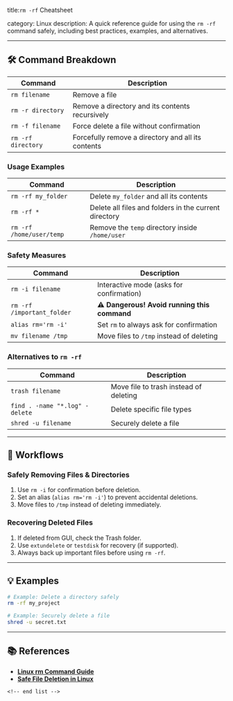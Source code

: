 title:`rm -rf` Cheatsheet

category: Linux
description: A quick reference guide for using the `rm -rf` command safely, including best practices, examples, and alternatives.

---

## 🛠️ Command Breakdown

| Command              | Description                                        |
| -------------------- | -------------------------------------------------- |
| `rm filename`      | Remove a file                                      |
| `rm -r directory`  | Remove a directory and its contents recursively    |
| `rm -f filename`   | Force delete a file without confirmation           |
| `rm -rf directory` | Forcefully remove a directory and all its contents |

### **Usage Examples**

| Command                    | Description                                           |
| -------------------------- | ----------------------------------------------------- |
| `rm -rf my_folder`       | Delete `my_folder` and all its contents             |
| `rm -rf *`               | Delete all files and folders in the current directory |
| `rm -rf /home/user/temp` | Remove the `temp` directory inside `/home/user`   |

### **Safety Measures**

| Command                      | Description                                          |
| ---------------------------- | ---------------------------------------------------- |
| `rm -i filename`           | Interactive mode (asks for confirmation)             |
| `rm -rf /important_folder` | **⚠️ Dangerous! Avoid running this command** |
| `alias rm='rm -i'`         | Set `rm` to always ask for confirmation            |
| `mv filename /tmp`         | Move files to `/tmp` instead of deleting           |

### **Alternatives to `rm -rf`**

| Command                          | Description                            |
| -------------------------------- | -------------------------------------- |
| `trash filename`               | Move file to trash instead of deleting |
| `find . -name "*.log" -delete` | Delete specific file types             |
| `shred -u filename`            | Securely delete a file                 |

---

## 🔄 Workflows

### **Safely Removing Files & Directories**

1. Use `rm -i` for confirmation before deletion.
2. Set an alias (`alias rm='rm -i'`) to prevent accidental deletions.
3. Move files to `/tmp` instead of deleting immediately.

### **Recovering Deleted Files**

1. If deleted from GUI, check the Trash folder.
2. Use `extundelete` or `testdisk` for recovery (if supported).
3. Always back up important files before using `rm -rf`.

---

## 💡 Examples

```bash
# Example: Delete a directory safely
rm -rf my_project
```

```bash
# Example: Securely delete a file
shred -u secret.txt
```

---

## 📚 References

- **[Linux rm Command Guide](https://www.geeksforgeeks.org/rm-command-linux-examples/)**
- **[Safe File Deletion in Linux](https://linuxhandbook.com/safe-delete-files/)**

```
<!-- end list -->
```

